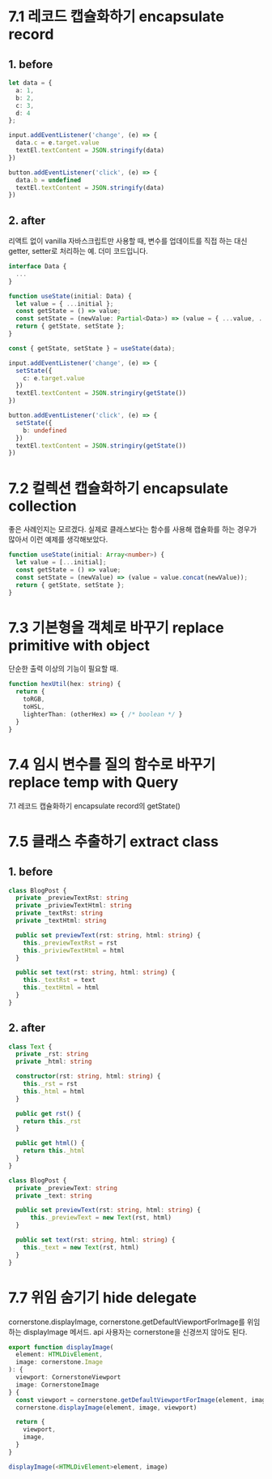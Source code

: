 # 7.1 레코드 캡슐화하기 encapsulate record

## 1. before

```ts
let data = {
  a: 1,
  b: 2,
  c: 3,
  d: 4
};

input.addEventListener('change', (e) => {
  data.c = e.target.value
  textEl.textContent = JSON.stringify(data)
})

button.addEventListener('click', (e) => {
  data.b = undefined
  textEl.textContent = JSON.stringify(data)
})
```

## 2. after

리액트 없이 vanilla 자바스크립트만 사용할 때,
변수를 업데이트를 직접 하는 대신 getter, setter로 처리하는 예.
더미 코드입니다.

```ts
interface Data {
  ...
}

function useState(initial: Data) {
  let value = { ...initial };
  const getState = () => value;
  const setState = (newValue: Partial<Data>) => (value = { ...value, ...newValue });
  return { getState, setState };
}

const { getState, setState } = useState(data);

input.addEventListener('change', (e) => {
  setState({
    c: e.target.value
  })
  textEl.textContent = JSON.stringiry(getState())
})

button.addEventListener('click', (e) => {
  setState({
    b: undefined
  })
  textEl.textContent = JSON.stringiry(getState())
})
```

# 7.2 컬렉션 캡슐화하기 encapsulate collection

좋은 사례인지는 모르겠다. 실제로 클래스보다는 함수를 사용해 캡슐화를 하는 경우가 많아서 이런 예제를 생각해보았다.

```ts
function useState(initial: Array<number>) {
  let value = [...initial];
  const getState = () => value;
  const setState = (newValue) => (value = value.concat(newValue));
  return { getState, setState };
}
```

# 7.3 기본형을 객체로 바꾸기 replace primitive with object

단순한 출력 이상의 기능이 필요할 때.

```ts
function hexUtil(hex: string) {
  return {
    toRGB,
    toHSL,
    lighterThan: (otherHex) => { /* boolean */ }
  }
}
```

# 7.4 임시 변수를 질의 함수로 바꾸기 replace temp with Query

7.1 레코드 캡슐화하기 encapsulate record의 getState()


# 7.5 클래스 추출하기 extract class

## 1. before
```ts
class BlogPost {
  private _previewTextRst: string
  private _priviewTextHtml: string
  private _textRst: string
  private _textHtml: string

  public set previewText(rst: string, html: string) {
    this._previewTextRst = rst
    this._priviewTextHtml = html
  }

  public set text(rst: string, html: string) {
    this._textRst = text
    this._textHtml = html
  }
}
```

## 2. after
```ts
class Text {
  private _rst: string
  private _html: string

  constructor(rst: string, html: string) {
    this._rst = rst
    this._html = html
  }

  public get rst() {
    return this._rst
  }

  public get html() {
    return this._html
  }
}

class BlogPost {
  private _previewText: string
  private _text: string

  public set previewText(rst: string, html: string) {
      this._previewText = new Text(rst, html)
  }

  public set text(rst: string, html: string) {
    this._text = new Text(rst, html)
  }
}
```

# 7.7 위임 숨기기 hide delegate

 cornerstone.displayImage, cornerstone.getDefaultViewportForImage를 위임하는 displayImage 메서드.
 api 사용자는 cornerstone을 신경쓰지 않아도 된다.

```ts
export function displayImage(
  element: HTMLDivElement,
  image: cornerstone.Image
): {
  viewport: CornerstoneViewport
  image: CornerstoneImage
} {
  const viewport = cornerstone.getDefaultViewportForImage(element, image)
  cornerstone.displayImage(element, image, viewport)

  return {
    viewport,
    image,
  }
}

displayImage(<HTMLDivElement>element, image)
```

